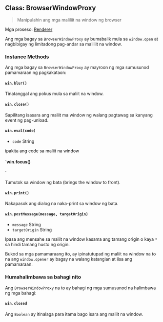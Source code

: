 ## Class: BrowserWindowProxy

> Manipulahin ang mga maliliit na window ng browser

Mga proseso: [Renderer](../glossary.md#renderer-process)

Ang mga bagay sa `BrowserWindowProxy` ay bumabalik mula sa `window.open` at nagbibigay ng limitadong pag-andar sa maliliit na window.

### Instance Methods

Ang mga bagay sa `BrowserWindowProxy` ay mayroon ng mga sumusunod pamamaraan ng pagkakataon:

#### `win.blur()`

Tinatanggal ang pokus mula sa maliit na window.

#### `win.close()`

Sapilitang isasara ang maliit ma window ng walang pagtawag sa kanyang event ng pag-unload.

#### `win.eval(code)`

* `code` String

ipakita ang code sa maliit na window

#### `win.focus()
 `

Tumutok sa window ng bata (brings the window to front).

#### `win.print()`

Nakapasok ang dialog na naka-print sa window ng bata.

#### `win.postMessage(message, targetOrigin)`

* `message` String
* `targetOrigin` String

Ipasa ang mensahe sa maliit na window kasama ang tamang origin o kaya `*` sa hindi tamang husto ng origin.

Bukod sa mga pamamaraang ito, ay ipinatutupad ng maliit na window na to na ang `window.opener` ay bagay na walang katangian at iisa ang pamamaraan.

### Humahalimbawa sa bahagi nito

Ang `BrowserWindowProxy` na to ay bahagi ng mga sumusunod na halimbawa ng mga bahagi:

#### `win.closed`

Ang `Boolean` ay itinalaga para itama bago isara ang maliit na window.